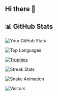 ## Hi there 👋

<!--
**innoxv/innoxv** is a ✨ _special_ ✨ repository because its `README.md` (this file) appears on your GitHub profile.

Here are some ideas to get you started:

- 🔭 I’m currently working on ...
- 🌱 I’m currently learning ...
- 👯 I’m looking to collaborate on ...
- 🤔 I’m looking for help with ...
- 💬 Ask me about ...
- 📫 How to reach me: ...
- 😄 Pronouns: ...
- ⚡ Fun fact: ...
-->
## 📊 GitHub Stats
![Your GitHub Stats](https://github-readme-stats.vercel.app/api?username=innoxv&show_icons=true&theme=radical)

![Top Languages](https://github-readme-stats.vercel.app/api/top-langs/?username=innoxv&layout=compact)

[![Trophies](https://github-profile-trophy.vercel.app/?username=innoxv&theme=onedark)](https://github.com/ryo-ma/github-profile-trophy)

![Streak Stats](https://github-readme-streak-stats.herokuapp.com/?user=innoxv&theme=dark)

![Snake Animation](https://github.com/innoxv/innoxv/blob/output/github-contribution-grid-snake.svg)

![Visitors](https://img.shields.io/badge/Visitors-000000?style=flat&logo=GitHub)
